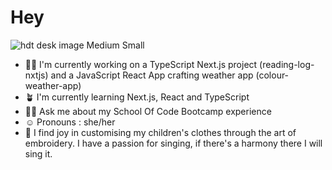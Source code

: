 # Hey 

![hdt desk image Medium Small](https://github.com/HannahThor/HannahThor/assets/74144109/e1a959c3-ddd6-493a-9bae-fbf42310adaa)

- :woman_technologist: I'm currently working on a TypeScript Next.js  project (reading-log-nxtjs) and a JavaScript React App crafting weather app (colour-weather-app)
- :potted_plant: I'm currently learning Next.js, React and TypeScript
- :raising_hand_woman: Ask me about my School Of Code Bootcamp experience
- :relaxed: Pronouns : she/her
- :thread: I find joy in customising my children's clothes through the art of embroidery. I have a passion for singing, if there's a harmony there I will sing it.








